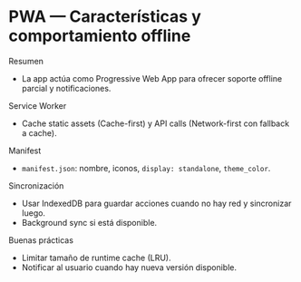 # PWA — Características y comportamiento offline

Resumen
- La app actúa como Progressive Web App para ofrecer soporte offline parcial y notificaciones.

Service Worker
- Cache static assets (Cache-first) y API calls (Network-first con fallback a cache).

Manifest
- `manifest.json`: nombre, iconos, `display: standalone`, `theme_color`.

Sincronización
- Usar IndexedDB para guardar acciones cuando no hay red y sincronizar luego.
- Background sync si está disponible.

Buenas prácticas
- Limitar tamaño de runtime cache (LRU).
- Notificar al usuario cuando hay nueva versión disponible.
